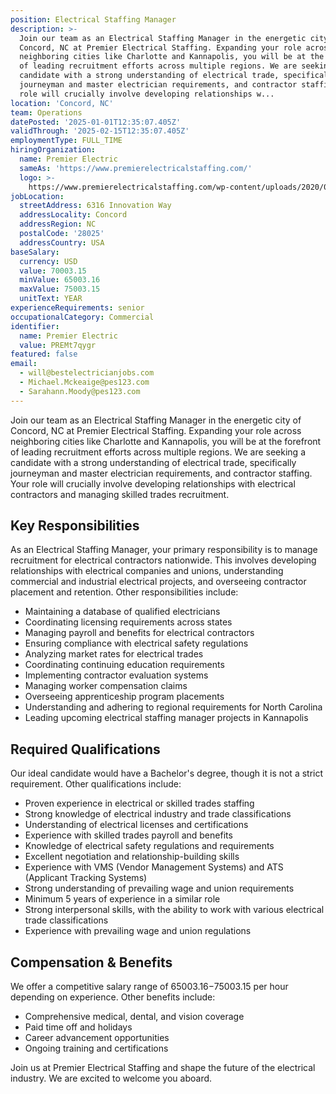 ```yaml
---
position: Electrical Staffing Manager
description: >-
  Join our team as an Electrical Staffing Manager in the energetic city of
  Concord, NC at Premier Electrical Staffing. Expanding your role across
  neighboring cities like Charlotte and Kannapolis, you will be at the forefront
  of leading recruitment efforts across multiple regions. We are seeking a
  candidate with a strong understanding of electrical trade, specifically
  journeyman and master electrician requirements, and contractor staffing. Your
  role will crucially involve developing relationships w...
location: 'Concord, NC'
team: Operations
datePosted: '2025-01-01T12:35:07.405Z'
validThrough: '2025-02-15T12:35:07.405Z'
employmentType: FULL_TIME
hiringOrganization:
  name: Premier Electric
  sameAs: 'https://www.premierelectricalstaffing.com/'
  logo: >-
    https://www.premierelectricalstaffing.com/wp-content/uploads/2020/05/Premier-Electrical-Staffing-logo.png
jobLocation:
  streetAddress: 6316 Innovation Way
  addressLocality: Concord
  addressRegion: NC
  postalCode: '28025'
  addressCountry: USA
baseSalary:
  currency: USD
  value: 70003.15
  minValue: 65003.16
  maxValue: 75003.15
  unitText: YEAR
experienceRequirements: senior
occupationalCategory: Commercial
identifier:
  name: Premier Electric
  value: PREMt7qygr
featured: false
email:
  - will@bestelectricianjobs.com
  - Michael.Mckeaige@pes123.com
  - Sarahann.Moody@pes123.com
---
```




Join our team as an Electrical Staffing Manager in the energetic city of Concord, NC at Premier Electrical Staffing. Expanding your role across neighboring cities like Charlotte and Kannapolis, you will be at the forefront of leading recruitment efforts across multiple regions. We are seeking a candidate with a strong understanding of electrical trade, specifically journeyman and master electrician requirements, and contractor staffing. Your role will crucially involve developing relationships with electrical contractors and managing skilled trades recruitment. 

## Key Responsibilities
As an Electrical Staffing Manager, your primary responsibility is to manage recruitment for electrical contractors nationwide. This involves developing relationships with electrical companies and unions, understanding commercial and industrial electrical projects, and overseeing contractor placement and retention. Other responsibilities include:

- Maintaining a database of qualified electricians
- Coordinating licensing requirements across states
- Managing payroll and benefits for electrical contractors
- Ensuring compliance with electrical safety regulations
- Analyzing market rates for electrical trades
- Coordinating continuing education requirements
- Implementing contractor evaluation systems
- Managing worker compensation claims
- Overseeing apprenticeship program placements
- Understanding and adhering to regional requirements for North Carolina
- Leading upcoming electrical staffing manager projects in Kannapolis

## Required Qualifications
Our ideal candidate would have a Bachelor's degree, though it is not a strict requirement. Other qualifications include:

- Proven experience in electrical or skilled trades staffing
- Strong knowledge of electrical industry and trade classifications
- Understanding of electrical licenses and certifications
- Experience with skilled trades payroll and benefits
- Knowledge of electrical safety regulations and requirements
- Excellent negotiation and relationship-building skills
- Experience with VMS (Vendor Management Systems) and ATS (Applicant Tracking Systems)
- Strong understanding of prevailing wage and union requirements
- Minimum 5 years of experience in a similar role
- Strong interpersonal skills, with the ability to work with various electrical trade classifications
- Experience with prevailing wage and union regulations

## Compensation & Benefits
We offer a competitive salary range of $65003.16-$75003.15 per hour depending on experience. Other benefits include:

- Comprehensive medical, dental, and vision coverage
- Paid time off and holidays
- Career advancement opportunities
- Ongoing training and certifications

Join us at Premier Electrical Staffing and shape the future of the electrical industry. We are excited to welcome you aboard.
